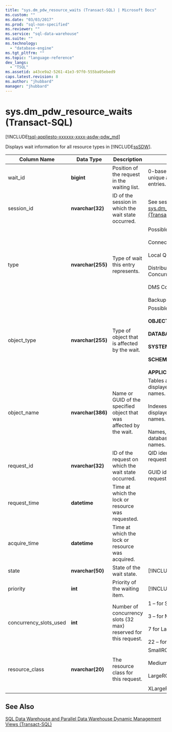 ```yaml
---
title: "sys.dm_pdw_resource_waits (Transact-SQL) | Microsoft Docs"
ms.custom: ""
ms.date: "03/03/2017"
ms.prod: "sql-non-specified"
ms.reviewer: ""
ms.service: "sql-data-warehouse"
ms.suite: ""
ms.technology: 
  - "database-engine"
ms.tgt_pltfrm: ""
ms.topic: "language-reference"
dev_langs: 
  - "TSQL"
ms.assetid: a43ce9a2-5261-41e3-97f0-555ba05ebed9
caps.latest.revision: 8
ms.author: "jhubbard"
manager: "jhubbard"
---
```

# sys.dm_pdw_resource_waits (Transact-SQL)
[!INCLUDE[tsql-appliesto-xxxxxx-xxxx-asdw-pdw_md](../../relational-databases/system-catalog-views/includes/tsql-appliesto-xxxxxx-xxxx-asdw-pdw-md.md)]

  Displays wait information for all resource types in [!INCLUDE[ssSDW](../../database-engine/configure/windows/includes/sssdw-md.md)].  
  
|Column Name|Data Type|Description|Range|  
|-----------------|---------------|-----------------|-----------|  
|wait_id|**bigint**|Position of the request in the waiting list.|0-based ordinal. This is not unique across all wait entries.|  
|session_id|**nvarchar(32)**|ID of the session in which the wait state occurred.|See session_id in [sys.dm_pdw_exec_sessions &#40;Transact-SQL&#41;](../../relational-databases/system-dynamic-management-views/sys.dm-pdw-exec-sessions-transact-sql.md).|  
|type|**nvarchar(255)**|Type of wait this entry represents.|Possible values:<br /><br /> Connection<br /><br /> Local Queries Concurrency<br /><br /> Distributed Queries Concurrency<br /><br /> DMS Concurrency<br /><br /> Backup Concurrency|  
|object_type|**nvarchar(255)**|Type of object that is affected by the wait.|Possible values:<br /><br /> **OBJECT**<br /><br /> **DATABASE**<br /><br /> **SYSTEM**<br /><br /> **SCHEMA**<br /><br /> **APPLICATION**|  
|object_name|**nvarchar(386)**|Name or GUID of the specified object that was affected by the wait.|Tables and views are displayed with three-part names.<br /><br /> Indexes and statistics are displayed with four-part names.<br /><br /> Names, principals, and databases are string names.|  
|request_id|**nvarchar(32)**|ID of the request on which the wait state occurred.|QID identifier of the request.<br /><br /> GUID identifier for load requests.|  
|request_time|**datetime**|Time at which the lock or resource was requested.||  
|acquire_time|**datetime**|Time at which the lock or resource was acquired.||  
|state|**nvarchar(50)**|State of the wait state.|[!INCLUDE[ssInfoNA](../../relational-databases/system-catalog-views/includes/ssinfona-md.md)]|  
|priority|**int**|Priority of the waiting item.|[!INCLUDE[ssInfoNA](../../relational-databases/system-catalog-views/includes/ssinfona-md.md)]|  
|concurrency_slots_used|**int**|Number of concurrency slots (32 max) reserved for this request.|1 – for SmallRC<br /><br /> 3 – for MediumRC<br /><br /> 7 for LargeRC<br /><br /> 22 – for XLargeRC|  
|resource_class|**nvarchar(20)**|The resource class for this request.|SmallRC<br /><br /> MediumRC<br /><br /> LargeRC<br /><br /> XLargeRC|  
  
## See Also  
 [SQL Data Warehouse and Parallel Data Warehouse Dynamic Management Views &#40;Transact-SQL&#41;](../../relational-databases/system-dynamic-management-views/e713365e-d44c-4b66-84c9-81a1bcc32414.md)  
  
  